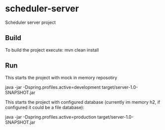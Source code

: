 # scheduler-server
Scheduler server project

## Build

To build the project execute: mvn clean install

## Run

This starts the project with mock in memory reposotiry

java -jar -Dspring.profiles.active=development target/server-1.0-SNAPSHOT.jar

This starts the project with configured database (currently im memory h2, if configured it could be a file database):

java -jar -Dspring.profiles.active=production target/server-1.0-SNAPSHOT.jar
